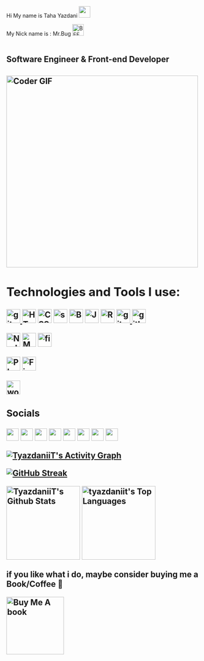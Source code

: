 Hi My name is Taha Yazdani <img src="https://user-images.githubusercontent.com/42378118/110234147-e3259600-7f4e-11eb-95be-0c4047144dea.gif" width="30">

My Nick name is : Mr.Bug <img src="https://user-images.githubusercontent.com/56879548/185807636-0a5cf8bd-c08c-4e76-b6ab-e11808c5934c.png" alt="BEE" width="30" height="30">
<br>
<br>

Software Engineer & Front-end Developer
---------------------------------
<h2 align="left">
 <abc>
   
<img src="https://media.giphy.com/media/SWoSkN6DxTszqIKEqv/giphy.gif" alt="Coder GIF" width="500">

<h2 align="left">Technologies and Tools I use:</h2>

<p align="left">

<a href="https://code.visualstudio.com/" target="_blank"> <img src="https://upload.wikimedia.org/wikipedia/commons/9/9a/Visual_Studio_Code_1.35_icon.svg" alt="git" width="36" height="36"/> </a>   <a href="https://developer.mozilla.org/en-US/docs/Glossary/HTML5" target="_blank" rel="noreferrer"><img src="https://raw.githubusercontent.com/danielcranney/readme-generator/main/public/icons/skills/html5-colored.svg" width="36" height="36" alt="HTML5" /></a>
<a href="https://www.w3.org/TR/CSS/#css" target="_blank" rel="noreferrer"><img src="https://raw.githubusercontent.com/danielcranney/readme-generator/main/public/icons/skills/css3-colored.svg" width="36" height="36" alt="CSS3" /></a>
<a href="https://sass-lang.com/documentation/" target="_blank" rel="noreferrer"><img src="https://user-images.githubusercontent.com/56879548/186238280-94156dda-8af5-400e-a86e-1289257145dc.png" width="36" height="36" alt="sass" /></a>
<a href="https://getbootstrap.com/" target="_blank" rel="noreferrer"><img src="https://raw.githubusercontent.com/danielcranney/readme-generator/main/public/icons/skills/bootstrap-colored.svg" width="36" height="36" alt="Bootstrap" /></a>
<a href="https://developer.mozilla.org/en-US/docs/Web/JavaScript" target="_blank" rel="noreferrer"><img src="https://raw.githubusercontent.com/danielcranney/readme-generator/main/public/icons/skills/javascript-colored.svg" width="36" height="36" alt="Javascript" /></a>
<a href="https://reactjs.org/" target="_blank" rel="noreferrer"><img src="https://raw.githubusercontent.com/danielcranney/readme-generator/main/public/icons/skills/react-colored.svg" width="36" height="36" alt="React" /></a>
<a href="https://git-scm.com/" target="_blank"> <img src="https://www.vectorlogo.zone/logos/git-scm/git-scm-icon.svg" alt="git" width="36" height="36"/> </a>
<a href="https://github.com/yazdani1994" target="_blank"> <img src="https://user-images.githubusercontent.com/56879548/186238137-57741b81-576f-4874-bbce-50430c4c9b7b.png" alt="github" width="36" height="36"/> </a>

<a href="https://nodejs.org/en/" target="_blank" rel="noreferrer"><img src="https://raw.githubusercontent.com/danielcranney/readme-generator/main/public/icons/skills/nodejs-colored.svg" width="36" height="36" alt="NodeJS" /></a>
<a href="https://www.mongodb.com/" target="_blank" rel="noreferrer"><img src="https://raw.githubusercontent.com/danielcranney/readme-generator/main/public/icons/skills/mongodb-colored.svg" width="36" height="36" alt="MongoDB" /></a>
<a href="https://firebase.google.com/" target="_blank"> <img src="https://www.vectorlogo.zone/logos/firebase/firebase-icon.svg" alt="firebase" width="36" height="36"/> </a>

<a href="https://www.adobe.com/uk/products/photoshop.html" target="_blank" rel="noreferrer"><img src="https://raw.githubusercontent.com/danielcranney/readme-generator/main/public/icons/skills/photoshop-colored.svg" width="36" height="36" alt="Photoshop" /></a>
<a href="https://www.figma.com/" target="_blank" rel="noreferrer"><img src="https://raw.githubusercontent.com/danielcranney/readme-generator/main/public/icons/skills/figma-colored.svg" width="36" height="36" alt="Figma" /></a>
 
<a href="https://wordpress.com/" target="_blank" rel="noreferrer"><img src="https://user-images.githubusercontent.com/56879548/185807518-3cd45507-9a06-4e88-a46b-6acdebd50194.png" width="36" height="36" alt="wordpress" /></a>

</p>

### Socials

<p align="left"> <a href="http://www.instagram.com/tyazdaniit" target="_blank" rel="noreferrer"><img src="https://raw.githubusercontent.com/danielcranney/readme-generator/main/public/icons/socials/instagram.svg" width="32" height="32" /></a> <a href="https://www.linkedin.com/in/taha-yazdani-870301125/" target="_blank" rel="noreferrer"><img src="https://raw.githubusercontent.com/danielcranney/readme-generator/main/public/icons/socials/linkedin.svg" width="32" height="32" /></a> <a href="https://www.stackoverflow.com/" target="_blank" rel="noreferrer"><img src="https://raw.githubusercontent.com/danielcranney/readme-generator/main/public/icons/socials/stackoverflow.svg" width="32" height="32" /></a> <a href="https://www.twitter.com/yazdani_mit7" target="_blank" rel="noreferrer"><img src="https://raw.githubusercontent.com/danielcranney/readme-generator/main/public/icons/socials/twitter.svg" width="32" height="32" /></a> <a href="https://discord.com/channels/@tyazdaniit#6878" target="_blank" rel="noreferrer"><img src="https://user-images.githubusercontent.com/56879548/185801142-f2fe3811-dd4b-4ea9-9366-e17e683d200a.png" width="32" height="32" /></a> <a href="https://wa.me/+989150064036" target="_blank" rel="noreferrer"><img src="https://user-images.githubusercontent.com/56879548/185801217-2da3b9c2-8e3e-45ed-a14c-f8e8d8721144.png" width="32" height="32" /></a> <a href="https://t.me/tyazdaniit" target="_blank" rel="noreferrer"><img src="https://user-images.githubusercontent.com/56879548/185801233-56a347cd-ba58-425d-8569-496827058382.png" width="32" height="32" /></a> <a href="https://mail.google.com/mail/mrbug.dev" target="_blank" rel="noreferrer"><img src="https://user-images.githubusercontent.com/56879548/185801288-bb747575-9abb-498e-a8ad-b786dd55ca0b.png" width="32" height="32" /></a> </p>
  
<a href="https://github.com/tyazdaniit"><img alt="TyazdaniiT's Activity Graph" src="https://github-readme-activity-graph.cyclic.app/graph/?username=tyazdaniit&bg_color=1F222E&color=F8D866&line=F85D7F&point=FFFFFF&hide_border=true" /></a>
  
[![GitHub Streak](https://streak-stats.demolab.com?user=tyazdaniit&theme=radical&border_radius=6&date_format=j%2Fn%5B%2FY%5D&mode=weekly)](https://git.io/streak-stats)
  
<a href="https://github.com/tyazdaniit/github-readme-stats"><img alt="TyazdaniiT's Github Stats" src="https://denvercoder1-github-readme-stats.vercel.app/api/?username=tyazdaniit&show_icons=true&include_all_commits=true&count_private=true&theme=react&hide_border=true&bg_color=1F222E&title_color=F85D7F&icon_color=F8D866" height="192px"/></a>
  <a href="https://github.com/tyazdaniit/github-readme-stats"><img alt="tyazdaniit's Top Languages" src="https://github-readme-stats.vercel.app/api/top-langs/?username=tyazdaniit&langs_count=8&layout=compact&theme=react&hide_border=true&bg_color=1F222E&title_color=F85D7F&icon_color=F8D866&hide=Jupyter%20Notebook" height="192px"/></a>
  
if you like what i do, maybe consider buying me a Book/Coffee 🥺

<a href="https://www.buymeacoffee.com/tyazdani72" target="_blank"><img src="https://cdn.buymeacoffee.com/buttons/v2/default-red.png" alt="Buy Me A book" width="150" ></a>
